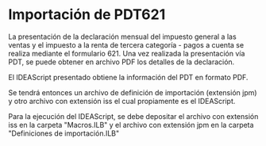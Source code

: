 # Importación de PDT621
La presentación de la declaración mensual del impuesto general a las ventas y el impuesto a la renta de tercera categoría - pagos a cuenta se realiza mediante el formulario 621.
Una vez realizada la presentación vía PDT, se puede obtener en archivo PDF los detalles de la declaración.

El IDEAScript presentado obtiene la información del PDT en formato PDF. 

Se tendrá entonces un archivo de definición de importación (extensión jpm) y otro archivo con extensión iss el cual propiamente es el IDEAScript.

Para la ejecución del IDEAScript, se debe depositar el archivo con extensión iss en la carpeta "Macros.ILB" y el archivo con extensión jpm en la carpeta "Definiciones de importación.ILB"

